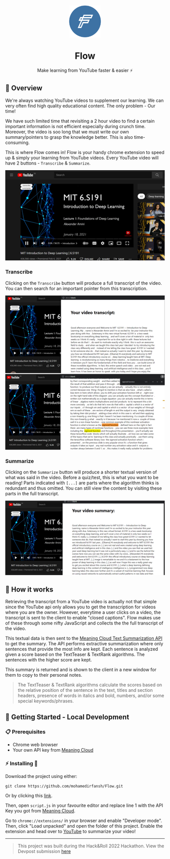<p align="center">
  <img alt="Flow Logo" src="./icon.png" width="100" />
</p>
<h1 align="center">
  Flow
</h1>
<p align="center">
  Make learning from YouTube faster & easier ⚡️
</p>

## 📖 Overview

We're always watching YouTube videos to supplement our learning. We can very often find high quality educational content. The only problem - Our time!

We have such limited time that revisiting a 2 hour video to find a certain important information is not efficient especially during crunch time. Moreover, the video is soo long that we must write our own summary/pointers to grasp the knowledge better. This is also time-consuming.

This is where Flow comes in! Flow is your handy chrome extension to speed up & simply your learning from YouTube videos. Every YouTube video will have 2 buttons - `Transcribe` & `Summarize`.

![](images/demo1.png)

### Transcribe

Clicking on the `Transcribe` button will produce a full transcript of the video. You can then search for an important pointer from this transcription.

![](images/demo2.png)
![](images/demo3.png)

### Summarize

Clicking on the `Summarize` button will produce a shorter textual version of what was said in the video. Before a quiz/test, this is what you want to be reading! Parts indicated with `[...]` are parts where the algorithm thinks is redundant and thus omitted. You can still view the content by visiting these parts in the full transcript.

![](images/demo4.png)

## 🔎 How it works

Retrieving the transcript from a YouTube video is actually not that simple since the YouTube api only allows you to get the transcription for videos where you are the owner. However, everytime a user clicks on a video, the transcript is sent to the client to enable "closed captions". Flow makes use of these through some nifty JavaScript and collects the the full transcript of the video.

This textual data is then sent to the [Meaning Cloud Text Summarization API](https://learn.meaningcloud.com/developer/summarization/1.0/console) to get the summary. The API performs extractive summarization where only sentences that provide the most info are kept. Each sentence is analyzed given a score based on the TextTeaser & TextRank algorithms. The sentences with the higher score are kept.

This summary is returned and is shown to the client in a new window for them to copy to their personal notes.

> The TextTeaser & TextRank algorithms calculate the scores based on the relative position of the sentence in the text, titles and section headers, presence of words in italics and bold, numbers, and/or some special keywords/phrases.

## 🚀 Getting Started - Local Development

### 📋 Prerequisites

- Chrome web browser
- Your own API key from [Meaning Cloud](https://learn.meaningcloud.com/developer/summarization/1.0/doc/what-is-summarization)

### ⚡️ Installing 🔧

Download the project using either:

```
git clone https://github.com/mohamedirfansh/Flow.git
```

Or by clicking this [link](https://github.com/mohamedirfansh/Flow/archive/refs/heads/master.zip).

Then, open `script.js` in your favourite editor and replace line 1 with the API Key you got from [Meaning Cloud](https://learn.meaningcloud.com/developer/summarization/1.0/doc/what-is-summarization).

Go to `chrome://extensions/` in your browser and enable "Developer mode". Then, click "Load unpacked" and open the folder of this project. Enable the extension and head over to [YouTube](https://www.youtube.com/) to summarize your video!

---

> This project was built during the Hack&Roll 2022 Hackathon. View the Devpost submission [here](https://devpost.com/software/flow-0x8nq2)
